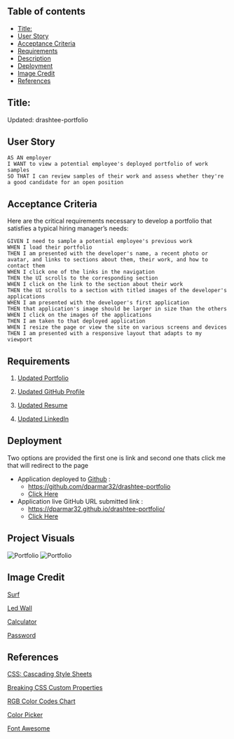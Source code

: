 
## Table of contents

- [Title:](#title)
- [User Story](#user-story)
- [Acceptance Criteria](#acceptance-criteria)
- [Requirements](#requirements)
- [Description](#description)
- [Deployment](#deployment)
- [Image Credit](#image-credit)
- [References](#references)

## Title:
Updated: drashtee-portfolio

## User Story

```
AS AN employer
I WANT to view a potential employee's deployed portfolio of work samples
SO THAT I can review samples of their work and assess whether they're a good candidate for an open position
```
## Acceptance Criteria

Here are the critical requirements necessary to develop a portfolio that satisfies a typical hiring manager’s needs:

```
GIVEN I need to sample a potential employee's previous work
WHEN I load their portfolio
THEN I am presented with the developer's name, a recent photo or avatar, and links to sections about them, their work, and how to contact them
WHEN I click one of the links in the navigation
THEN the UI scrolls to the corresponding section
WHEN I click on the link to the section about their work
THEN the UI scrolls to a section with titled images of the developer's applications
WHEN I am presented with the developer's first application
THEN that application's image should be larger in size than the others
WHEN I click on the images of the applications
THEN I am taken to that deployed application
WHEN I resize the page or view the site on various screens and devices
THEN I am presented with a responsive layout that adapts to my viewport
```

##  Requirements

1. [Updated Portfolio](https://dparmar32.github.io/drashtee-portfolio/)

2. [Updated GitHub Profile](https://github.com/dparmar32/drashtee-portfolio)

3. [Updated Resume](https://dparmar32.github.io/drashtee-portfolio/assets/images/Drashtee%20Parmar%20Resume.pdf)

4. [Updated LinkedIn](https://www.linkedin.com/in/drashteeparmar/)

## Deployment
Two options are provided the first one is link and second one thats click me that will redirect to the page
- Application deployed to [Github](https://github.com/) : 
  - https://github.com/dparmar32/drashtee-portfolio
  - [Click Here](https://github.com/dparmar32/drashtee-portfolio)
- Application live GitHub URL submitted link : 
  - https://dparmar32.github.io/drashtee-portfolio/
  - [Click Here](https://dparmar32.github.io/drashtee-portfolio/)

## Project Visuals
![Portfolio](./assets/images/PoerfolioImg1.png)
![Portfolio](./assets/images/PoerfolioImg2.png)

## Image Credit

[Surf](https://thewaveshack.com/wp-content/uploads/2019/07/How-to-read-a-surf-report-thewaveshakc.com-min.jpg)

[Led Wall](https://motionarray.imgix.net/preview-2689oHhMh8aq6Y_0004.jpg?w=660&q=60&fit=max&auto=format)

[Calculator](https://images.unsplash.com/photo-1498050108023-c5249f4df085?ixlib=rb-1.2.1&ixid=MnwxMjA3fDB8MHxwaG90by1wYWdlfHx8fGVufDB8fHx8&auto=format&fit=crop&w=1172&q=80)

[Password](https://smallseotools.com/asets/ogimages/password-generator.png)


## References
[CSS: Cascading Style Sheets](https://developer.mozilla.org/en-US/docs/Web/CSS)

[Breaking CSS Custom Properties](https://css-tricks.com/breaking-css-custom-properties-out-of-root-might-be-a-good-idea/)

[RGB Color Codes Chart](https://www.rapidtables.com/web/color/RGB_Color.html)

[Color Picker](https://www.w3schools.com/colors/colors_picker.asp)

[Font Awesome](https://gist.github.com/mohamdio/982653e3a8ae35f892f13c5ef0ef9b58)





